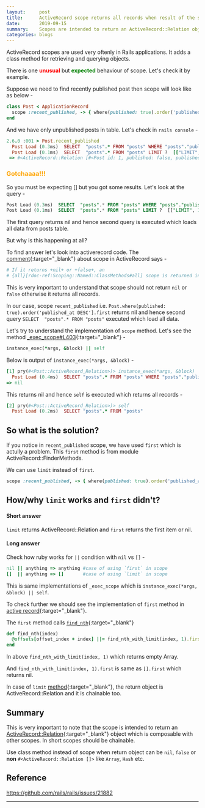 ```yaml
---
layout:     post
title:      ActiveRecord scope returns all records when result of the scope is nil
date:       2019-09-15
summary:    Scopes are intended to return an ActiveRecord::Relation object which is composable with other scopes. It means method should be chainable. It should not return nil or false otherwise it will return all records.
categories: blogs
---
```


ActiveRecord scopes are used very oftenly in Rails applications. It adds a class method for retrieving and querying objects.

There is one <span style="color:red">**unusual**</span> but <span style="color:green">**expected**</span> behaviour of scope. Let's check it by example.

Suppose we need to find recently published post then scope will look like as below -

```ruby
class Post < ApplicationRecord
  scope :recent_published, -> { where(published: true).order('published_at DESC').first }
end
```

And we have only unpublished posts in table. Let's check in `rails console` -

```ruby
2.6.0 :001 > Post.recent_published
  Post Load (0.3ms)  SELECT  "posts".* FROM "posts" WHERE "posts"."published" = ? ORDER BY published_at DESC LIMIT ?  [["published", 1], ["LIMIT", 1]]
  Post Load (0.1ms)  SELECT  "posts".* FROM "posts" LIMIT ?  [["LIMIT", 11]]
 => #<ActiveRecord::Relation [#<Post id: 1, published: false, published_at: "2019-09-14 07:32:24", created_at: "2019-09-14 07:32:24", updated_at: "2019-09-14 07:32:24">, #<Post id: 2, published: false, published_at: "2019-09-14 07:32:27", created_at: "2019-09-14 07:32:27", updated_at: "2019-09-14 07:32:27">]>
```

### <span style="color:orange">Gotchaaaa!!!</span>

So you must be expecting [] but you got some results.
Let's look at the query -

```sql
Post Load (0.3ms)  SELECT  "posts".* FROM "posts" WHERE "posts"."published" = ? ORDER BY published_at DESC LIMIT ?  [["published", 1], ["LIMIT", 1]]
Post Load (0.1ms)  SELECT  "posts".* FROM "posts" LIMIT ?  [["LIMIT", 11]]
```

The first query returns nil and hence second query is executed which loads all data from posts table.

But why is this happening at all?

To find answer let's look into activerecord code. The [comment](https://github.com/rails/rails/blob/v6.0.0/activerecord/lib/active_record/scoping/named.rb#L71){:target="_blank"} about scope in ActiveRecord says -

```ruby        
# If it returns +nil+ or +false+, an
# {all}[rdoc-ref:Scoping::Named::ClassMethods#all] scope is returned instead.
```

This is very important to understand that scope should not return `nil` or `false`
otherwise it returns all records.


In our case, scope `recent_published` i.e. `Post.where(published: true).order('published_at DESC'].first` returns nil and hence second query `SELECT  "posts".* FROM "posts"` executed which load all data.


Let's try to understand the implementation of `scope` method. Let's see the method [_exec_scope#L403](https://github.com/rails/rails/blob/v6.0.0/activerecord/lib/active_record/relation.rb#L403){:target="_blank"} -

```ruby
instance_exec(*args, &block) || self
```

Below is output of `instance_exec(*args, &block)` -

```ruby
[1] pry(#<Post::ActiveRecord_Relation>)> instance_exec(*args, &block)
  Post Load (0.4ms)  SELECT "posts".* FROM "posts" WHERE "posts"."published" = ? ORDER BY published_at DESC LIMIT ?  [["published", 1], ["LIMIT", 1]]
=> nil
```

This returns nil and hence `self` is executed which returns all records -

```ruby
[2] pry(#<Post::ActiveRecord_Relation>)> self
  Post Load (0.2ms)  SELECT "posts".* FROM "posts"
```

## So what is the solution?

If you notice in `recent_published` scope, we have used `first` which is actully a problem.
This `first` method is from module ActiveRecord::FinderMethods.

We can use `limit` instead of `first`.

```ruby
scope :recent_published, -> { where(published: true).order('published_at DESC').limit(1) }
```

## How/why `limit` works and `first` didn't?

#### Short answer
`limit` returns ActiveRecord::Relation and `first` returns the first item or nil.

#### Long answer

Check how ruby works for `||` condition with `nil` vs `[]` -

```ruby
nil || anything => anything #case of using `first` in scope
[]  || anything => []       #case of using `limit` in scope
```

This is same implementations of `_exec_scope` which is `instance_exec(*args, &block) || self`.

To check further we should see the implementation of `first` method in [active record](https://github.com/rails/rails/blob/v6.0.0/activerecord/lib/active_record/relation/finder_methods.rb#L116){:target="_blank"}.

The `first` method calls [`find_nth`](https://github.com/rails/rails/blob/v6.0.0/activerecord/lib/active_record/relation/finder_methods.rb#L504){:target="_blank"}

```ruby
def find_nth(index)
  @offsets[offset_index + index] ||= find_nth_with_limit(index, 1).first
end
```
In above `find_nth_with_limit(index, 1)` which returns empty Array.

And `find_nth_with_limit(index, 1).first` is same as `[].first` which returns nil.

In case of `limit` [method](https://github.com/rails/rails/blob/v6.0.0/activerecord/lib/active_record/relation/query_methods.rb#L719){:target="_blank"}, the return object is ActiveRecord::Relation and it is chainable too.

## Summary

This is very important to note that the scope is intended to return an [ActiveRecord::Relation](https://api.rubyonrails.org/classes/ActiveRecord/Relation.html){:target="_blank"} object which is composable with other scopes. In short scopes should be chainable.

Use class method instead of scope when return object can be `nil`, `false` or **non** `#<ActiveRecord::Relation []>` like `Array`, `Hash` etc.

## Reference

<https://github.com/rails/rails/issues/21882>

---
